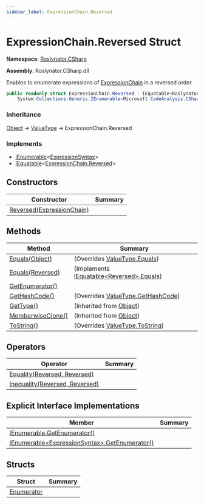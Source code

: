 ```yaml
---
sidebar_label: ExpressionChain.Reversed
---
```


# ExpressionChain\.Reversed Struct

**Namespace**: [Roslynator.CSharp](../../index.md)

**Assembly**: Roslynator\.CSharp\.dll

  
Enables to enumerate expressions of [ExpressionChain](../index.md) in a reversed order\.

```csharp
public readonly struct ExpressionChain.Reversed : IEquatable<Roslynator.CSharp.ExpressionChain.Reversed>,
    System.Collections.Generic.IEnumerable<Microsoft.CodeAnalysis.CSharp.Syntax.ExpressionSyntax>
```

### Inheritance

[Object](https://docs.microsoft.com/en-us/dotnet/api/system.object) &#x2192; [ValueType](https://docs.microsoft.com/en-us/dotnet/api/system.valuetype) &#x2192; ExpressionChain\.Reversed

### Implements

* [IEnumerable](https://docs.microsoft.com/en-us/dotnet/api/system.collections.generic.ienumerable-1)&lt;[ExpressionSyntax](https://docs.microsoft.com/en-us/dotnet/api/microsoft.codeanalysis.csharp.syntax.expressionsyntax)&gt;
* [IEquatable](https://docs.microsoft.com/en-us/dotnet/api/system.iequatable-1)&lt;[ExpressionChain.Reversed](./index.md)&gt;

## Constructors

| Constructor | Summary |
| ----------- | ------- |
| [Reversed(ExpressionChain)](-ctor/index.md) | |

## Methods

| Method | Summary |
| ------ | ------- |
| [Equals(Object)](Equals/index.md#4203233237) |  \(Overrides [ValueType.Equals](https://docs.microsoft.com/en-us/dotnet/api/system.valuetype.equals)\) |
| [Equals(Reversed)](Equals/index.md#2039282915) |  \(Implements [IEquatable&lt;Reversed&gt;.Equals](https://docs.microsoft.com/en-us/dotnet/api/system.iequatable-1.equals)\) |
| [GetEnumerator()](GetEnumerator/index.md) | |
| [GetHashCode()](GetHashCode/index.md) |  \(Overrides [ValueType.GetHashCode](https://docs.microsoft.com/en-us/dotnet/api/system.valuetype.gethashcode)\) |
| [GetType()](https://docs.microsoft.com/en-us/dotnet/api/system.object.gettype) |  \(Inherited from [Object](https://docs.microsoft.com/en-us/dotnet/api/system.object)\) |
| [MemberwiseClone()](https://docs.microsoft.com/en-us/dotnet/api/system.object.memberwiseclone) |  \(Inherited from [Object](https://docs.microsoft.com/en-us/dotnet/api/system.object)\) |
| [ToString()](ToString/index.md) |  \(Overrides [ValueType.ToString](https://docs.microsoft.com/en-us/dotnet/api/system.valuetype.tostring)\) |

## Operators

| Operator | Summary |
| -------- | ------- |
| [Equality(Reversed, Reversed)](op_Equality/index.md) | |
| [Inequality(Reversed, Reversed)](op_Inequality/index.md) | |

## Explicit Interface Implementations

| Member | Summary |
| ------ | ------- |
| [IEnumerable.GetEnumerator()](System-Collections-IEnumerable-GetEnumerator/index.md) | |
| [IEnumerable&lt;ExpressionSyntax&gt;.GetEnumerator()](System-Collections-Generic-IEnumerable-Microsoft-CodeAnalysis-CSharp-Syntax-ExpressionSyntax--GetEnumerator/index.md) | |

## Structs

| Struct | Summary |
| ------ | ------- |
| [Enumerator](Enumerator/index.md) | |

